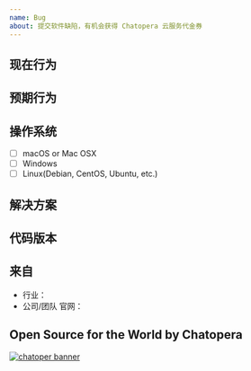 ```yaml
---
name: Bug
about: 提交软件缺陷，有机会获得 Chatopera 云服务代金券
---
```


<!-- Sponsor this project / 开源项目支持方 -->

<!-- Chatopera 云服务：低代码、无代码方式定制智能对话机器人 -->
<!-- https://bot.chatopera.com/ -->

<!-- 春松客服：快速获得好用的开源客服系统 -->
<!-- https://www.cskefu.com/ -->

## 现在行为

## 预期行为

## 操作系统

- [ ] macOS or Mac OSX
- [ ] Windows
- [ ] Linux(Debian, CentOS, Ubuntu, etc.)

## 解决方案

## 代码版本
<!-- Git commit hash (`git rev-parse HEAD`)，进入代码库并执行 -->

## 来自
<!-- 说明公司或行业后优先支持 -->

- 行业：
- 公司/团队 官网：


<!-- 产品使用说明书 -->
<!-- https://docs.chatopera.com/ -->

<!-- 快速掌握春松客服功能及二次开发 -->
<!-- 春松客服大讲堂：https://ke.qq.com/course/464050 -->

<!-- 非产品缺陷请联系商务获得支持 -->
<!-- 定制化开发, 培训，咨询等: https://www.chatopera.com/mail.html -->

## Open Source for the World by Chatopera 

[![chatoper banner][co-banner-image]][co-url]

[co-banner-image]: https://user-images.githubusercontent.com/3538629/42383104-da925942-8168-11e8-8195-868d5fcec170.png
[co-url]: https://www.chatopera.com
